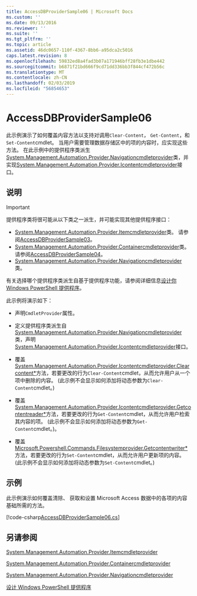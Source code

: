 ```yaml
---
title: AccessDBProviderSample06 | Microsoft Docs
ms.custom: ''
ms.date: 09/13/2016
ms.reviewer: ''
ms.suite: ''
ms.tgt_pltfrm: ''
ms.topic: article
ms.assetid: 46dc0657-110f-4367-8bb6-a95dca2c5016
caps.latest.revision: 8
ms.openlocfilehash: 59832ed8a4fad3b07a171946bff28fb3e1dbe442
ms.sourcegitcommit: b6871f21bd666f9cd71dd336bb3f844cf472b56c
ms.translationtype: MT
ms.contentlocale: zh-CN
ms.lasthandoff: 02/03/2019
ms.locfileid: "56854653"
---
```

# <a name="accessdbprovidersample06"></a>AccessDBProviderSample06

此示例演示了如何覆盖内容方法以支持对调用`Clear-Content`， `Get-Content`，和`Set-Content`cmdlet。 当用户需要管理数据存储区中的项的内容时，应实现这些方法。 在此示例中的提供程序类派生[System.Management.Automation.Provider.Navigationcmdletprovider](/dotnet/api/System.Management.Automation.Provider.NavigationCmdletProvider)类，并实现[System.Management.Automation.Provider.Icontentcmdletprovider](/dotnet/api/System.Management.Automation.Provider.IContentCmdletProvider)接口。

## <a name="demonstrates"></a>说明

> [!IMPORTANT]
> 提供程序类将很可能从以下类之一派生，并可能实现其他提供程序接口：
>
> -   [System.Management.Automation.Provider.Itemcmdletprovider](/dotnet/api/System.Management.Automation.Provider.ItemCmdletProvider)类。 请参阅[AccessDBProviderSample03](./accessdbprovidersample03.md)。
> -   [System.Management.Automation.Provider.Containercmdletprovider](/dotnet/api/System.Management.Automation.Provider.ContainerCmdletProvider)类。 请参阅[AccessDBProviderSample04](./accessdbprovidersample04.md)。
> -   [System.Management.Automation.Provider.Navigationcmdletprovider](/dotnet/api/System.Management.Automation.Provider.NavigationCmdletProvider)类。
>
> 有关选择哪个提供程序类派生自基于提供程序功能，请参阅详细信息[设计你 Windows PowerShell 提供程序](./provider-types.md)。

此示例将演示如下：

- 声明`CmdletProvider`属性。

- 定义提供程序类派生自[System.Management.Automation.Provider.Navigationcmdletprovider](/dotnet/api/System.Management.Automation.Provider.NavigationCmdletProvider)类，声明[System.Management.Automation.Provider.Icontentcmdletprovider](/dotnet/api/System.Management.Automation.Provider.IContentCmdletProvider)接口。

- 覆盖[System.Management.Automation.Provider.Icontentcmdletprovider.Clearcontent*](/dotnet/api/System.Management.Automation.Provider.IContentCmdletProvider.ClearContent)方法，若要更改的行为`Clear-Content`cmdlet，从而允许用户从一个项中删除的内容。 (此示例不会显示如何添加将动态参数为`Clear-Content`cmdlet。)

- 覆盖[System.Management.Automation.Provider.Icontentcmdletprovider.Getcontentreader*](/dotnet/api/System.Management.Automation.Provider.IContentCmdletProvider.GetContentReader)方法，若要更改的行为`Get-Content`cmdlet，从而允许用户检索其内容的项。 (此示例不会显示如何添加将动态参数为`Get-Content`cmdlet。)。

- 覆盖[Microsoft.Powershell.Commands.Filesystemprovider.Getcontentwriter*](/dotnet/api/Microsoft.PowerShell.Commands.FileSystemProvider.GetContentWriter)方法，若要更改的行为`Set-Content`cmdlet，从而允许用户更新项的内容。 (此示例不会显示如何添加将动态参数为`Set-Content`cmdlet。)

## <a name="example"></a>示例

此示例演示如何覆盖清除、 获取和设置 Microsoft Access 数据中的各项的内容基础所需的方法。

[!code-csharp[AccessDBProviderSample06.cs](../../powershell-sdk-samples/SDK-2.0/csharp/AccessDBProviderSample06/AccessDBProviderSample06.cs#L11-L2399 "AccessDBProviderSample06.cs")]

## <a name="see-also"></a>另请参阅

[System.Management.Automation.Provider.Itemcmdletprovider](/dotnet/api/System.Management.Automation.Provider.ItemCmdletProvider)

[System.Management.Automation.Provider.Containercmdletprovider](/dotnet/api/System.Management.Automation.Provider.ContainerCmdletProvider)

[System.Management.Automation.Provider.Navigationcmdletprovider](/dotnet/api/System.Management.Automation.Provider.NavigationCmdletProvider)

[设计 Windows PowerShell 提供程序](./provider-types.md)